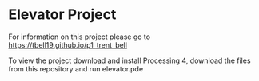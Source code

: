 # Elevator Project
For information on this project please go to https://tbell19.github.io/p1_trent_bell

To view the project download and install Processing 4, download the files from this repository and run elevator.pde
